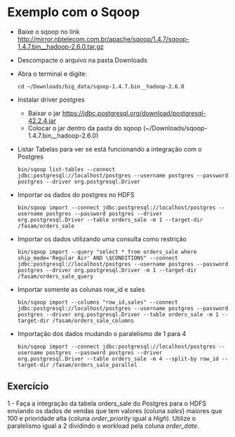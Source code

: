 # Exemplo com o Sqoop

- Baixe o sqoop no link http://mirror.nbtelecom.com.br/apache/sqoop/1.4.7/sqoop-1.4.7.bin__hadoop-2.6.0.tar.gz
- Descompacte o arquivo na pasta Downloads
- Abra o terminal e digite:

    ```cd ~/Downloads/big_data/sqoop-1.4.7.bin__hadoop-2.6.0```

- Instalar driver postgres
    - Baixar o jar https://jdbc.postgresql.org/download/postgresql-42.2.4.jar
    - Colocar o jar dentro da pasta do sqoop (~/Downloads/sqoop-1.4.7.bin__hadoop-2.6.0)

- Listar Tabelas para ver se está funcionando a integração com o Postgres
    
    ```bin/sqoop list-tables --connect jdbc:postgresql://localhost/postgres --username postgres --password postgres --driver org.postgresql.Driver```

- Importar os dados do postgres no HDFS

    ```bin/sqoop import --connect jdbc:postgresql://localhost/postgres --username postgres --password postgres --driver org.postgresql.Driver --table orders_sale -m 1 --target-dir /fasam/orders_sale```

- Importar os dados utilizando uma consulta como restrição
    
    ```bin/sqoop import --query "select * from orders_sale where ship_mode='Regular Air' AND \$CONDITIONS" --connect jdbc:postgresql://localhost/postgres --username postgres --password postgres --driver org.postgresql.Driver -m 1 --target-dir /fasam/orders_sale_query```

- Importar somente as colunas row_id e sales
    
    ```bin/sqoop import --columns "row_id,sales" --connect jdbc:postgresql://localhost/postgres --username postgres --password postgres --driver org.postgresql.Driver --table orders_sale -m 1 --target-dir /fasam/orders_sale_columns```

- Importação dos dados mudando o paralelismo de 1 para 4

    ```bin/sqoop import --connect jdbc:postgresql://localhost/postgres --username postgres --password postgres --driver org.postgresql.Driver --table orders_sale -m 4 --split-by row_id --target-dir /fasam/orders_sale_parallel```
    
## Exercício
1 - Faça a integração da tabela orders_sale do Postgres para o HDFS enviando os dados de vendas que tem valores (coluna *sales*) maiores que 100 e prioridade alta (coluna *order_priority* igual a *High*). Utilize o paralelismo igual a 2 dividindo o workload pela coluna *order_date*.

